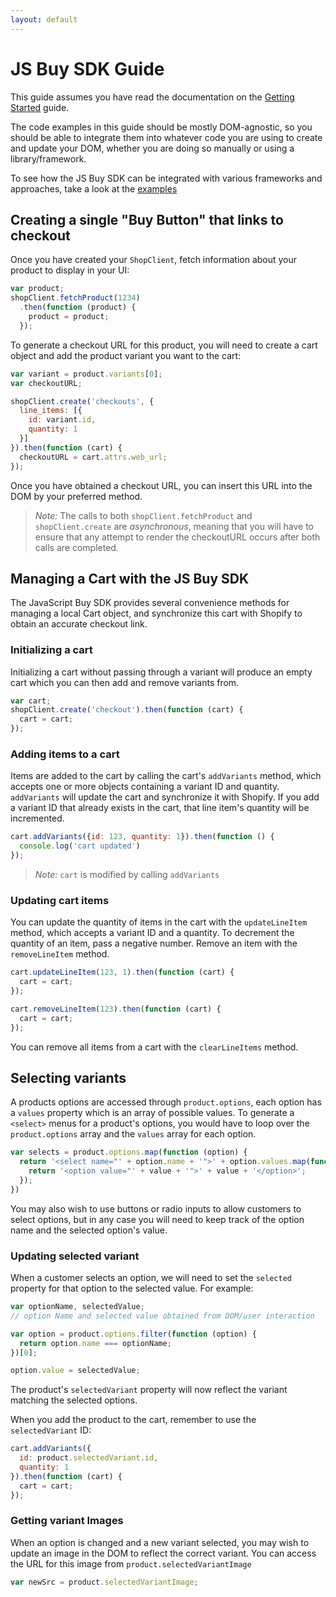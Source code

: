 ```yaml
---
layout: default
---
```


# JS Buy SDK Guide

This guide assumes you have read the documentation on the [Getting Started](/js-buy-sdk/) guide.

The code examples in this guide should be mostly DOM-agnostic, so you should be able to integrate them
into whatever code you are using to create and update your DOM, whether you are doing so manually
or using a library/framework.

To see how the JS Buy SDK can be integrated with various frameworks and approaches, take a look at
the [examples](/js-buy-sdk/examples)

## Creating a single "Buy Button" that links to checkout

Once you have created your `ShopClient`, fetch information about your product to display in your UI:

```js
var product;
shopClient.fetchProduct(1234)
  .then(function (product) {
    product = product;
  });
```

To generate a checkout URL for this product, you will need to create a cart object and add the product variant
you want to the cart:

```js
var variant = product.variants[0];
var checkoutURL;

shopClient.create('checkouts', {
  line_items: [{
    id: variant.id,
    quantity: 1
  }]
}).then(function (cart) {
  checkoutURL = cart.attrs.web_url;
});
```

Once you have obtained a checkout URL, you can insert this URL into the DOM by your preferred method.

> *Note:* The calls to both `shopClient.fetchProduct` and `shopClient.create` are *asynchronous*, meaning that
> you will have to ensure that any attempt to render the checkoutURL occurs after both calls are completed.

## Managing a Cart with the JS Buy SDK

The JavaScript Buy SDK provides several convenience methods for managing a local Cart object, and synchronize
this cart with Shopify to obtain an accurate checkout link.

### Initializing a cart

Initializing a cart without passing through a variant will produce an empty cart which you can then
add and remove variants from.

```js
var cart;
shopClient.create('checkout').then(function (cart) {
  cart = cart;
});
```

### Adding items to a cart

Items are added to the cart by calling the cart's `addVariants` method, which accepts one or more objects containing
a variant ID and quantity. `addVariants` will update the cart and synchronize it with Shopify. If you add a
variant ID that already exists in the cart, that line item's quantity will be incremented.

```js
cart.addVariants({id: 123, quantity: 1}).then(function () {
  console.log('cart updated')
});
```
> *Note:* `cart` is modified by calling `addVariants`

### Updating cart items

You can update the quantity of items in the cart with the `updateLineItem` method, which accepts a variant ID and a quantity. To decrement
the quantity of an item, pass a negative number. Remove an item with the `removeLineItem` method.

```js
cart.updateLineItem(123, 1).then(function (cart) {
  cart = cart;
});

cart.removeLineItem(123).then(function (cart) {
  cart = cart;
});
```

You can remove all items from a cart with the `clearLineItems` method.

## Selecting variants

A products options are accessed through `product.options`, each option has a `values` property which is an array of possible values.
To generate a `<select>` menus for a product's options, you would have to loop over the `product.options` array and the `values` array for each option.

```js
var selects = product.options.map(function (option) {
  return '<select name="' + option.name + '">' + option.values.map(function(value) {
    return '<option value="' + value + '">' + value + '</option>';
  });
})
```

You may also wish to use buttons or radio inputs to allow customers to select options, but in any case you will need to keep track of the option name and
the selected option's value.

### Updating selected variant

When a customer selects an option, we will need to set the `selected` property for that option to the selected value. For example:

```js
var optionName, selectedValue;
// option Name and selected value obtained from DOM/user interaction

var option = product.options.filter(function (option) {
  return option.name === optionName;
})[0];

option.value = selectedValue;
```

The product's `selectedVariant` property will now reflect the variant matching the selected options.

When you add the product to the cart, remember to use the `selectedVariant` ID:

```js
cart.addVariants({
  id: product.selectedVariant.id,
  quantity: 1
}).then(function (cart) {
  cart = cart;
});
```

### Getting variant Images

When an option is changed and a new variant selected, you may wish to update an image in the DOM to reflect
the correct variant. You can access the URL for this image from `product.selectedVariantImage`

```js
var newSrc = product.selectedVariantImage;
```
